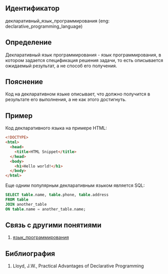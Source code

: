 ## Идентификатор

декларативный_язык_программирования (eng: declarative_programming_language)

## Определение

Декларативный язык программирования - язык программирования, в котором задается спецификация решения задачи, то есть описывается ожидаемый результат, а не способ его получения.

## Пояснение

Код на декларативном языке описывает, что должно получится в результате его выполнения, а не как этого достигнуть.

## Пример

Код декларативного языка на примере HTML:

~~~HTML
<!DOCTYPE>
<html>
  <head>
    <title>HTML Snippet</title>
  </head>
  <body>
    <h1>Hello world!</h1>
  </body>
</html>
~~~

Еще одним популярным декларативным языком является SQL:

~~~SQL
SELECT table.name, table.phone, table.address
FROM table
JOIN another_table
ON table.name = another_table.name;
~~~

## Связь с другими понятиями

1. [язык_программирования](programming_language_1.md)

## Библиография

1. Lloyd, J.W., Practical Advantages of Declarative Programming
